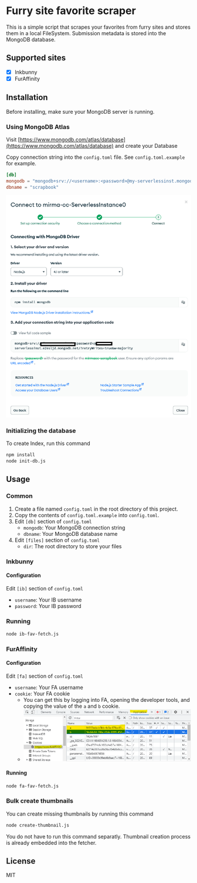 # Furry site favorite scraper

This is a simple script that scrapes your favorites from furry sites and stores them in a local FileSystem. Submission metadata is stored into the MongoDB database.

## Supported sites

- [x] Inkbunny
- [x] FurAffinity

## Installation

Before installing, make sure your MongoDB server is running.

### Using MongoDB Atlas

Visit [https://www.mongodb.com/atlas/database](https://www.mongodb.com/atlas/database) and create your Database

Copy connection string into the `config.toml` file. See `config.toml.example` for example.

```toml
[db]
mongodb = "mongodb+srv://<username>:<password>@my-serverlessinst.mongodb.net/"
dbname = "scrapbook"
```

![Database Deployments Cloud Atlas](./docs/Database%20Deployments%20Cloud%20MongoDB%20Cloud.png)

### Initializing the database

To create Index, run this command

```bash
npm install
node init-db.js
```

## Usage

### Common

1. Create a file named `config.toml` in the root directory of this project.
2. Copy the contents of `config.toml.example` into `config.toml`.
3. Edit `[db]` section of `config.toml`
   - `mongodb`: Your MongoDB connection string
   - `dbname`: Your MongoDB database name
4. Edit `[files]` section of `config.toml`
   - `dir`: The root directory to store your files

### Inkbunny

#### Configuration

Edit `[ib]` section of `config.toml`

- `username`: Your IB username
- `password`: Your IB password

### Running

```bash
node ib-fav-fetch.js
```

### FurAffinity

#### Configuration

Edit `[fa]` section of `config.toml`

- `username`: Your FA username
- `cookie`: Your FA cookie
  - You can get this by logging into FA, opening the developer tools, and copying the value of the `a` and `b` cookie.
  - ![FA cookie](./docs/cookie-capture.png)

#### Running

```bash
node fa-fav-fetch.js
```

### Bulk create thumbnails

You can create missing thumbnails by running this command

```bash
node create-thumbnail.js
```

You do not have to run this command separatly. Thumbnail creation process is already embedded into the fetcher.

## License

MIT
